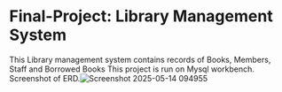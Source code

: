 # Final-Project: Library Management System
This Library management system contains records of Books, Members, Staff and Borrowed Books
This project is run on Mysql workbench.
Screenshot of ERD.![Screenshot 2025-05-14 094955](https://github.com/user-attachments/assets/4580297e-d5a2-455b-a464-670c8ae9974d)
